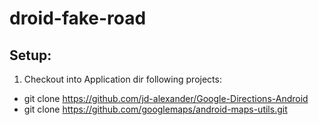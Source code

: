 droid-fake-road
===============

Setup:
---------------

  1.   Checkout into Application dir following projects:

  *   git clone https://github.com/jd-alexander/Google-Directions-Android
  *   git clone https://github.com/googlemaps/android-maps-utils.git
